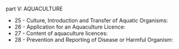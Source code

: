 part V: AQUACULTURE

<ul>
			<li>25 - Culture, Introduction and Transfer of Aquatic Organisms: <ul>
			</ul></li>			<li>26 - Application for an Aquaculture Licence: <ul>
			</ul></li>			<li>27 - Content of aquaculture licences: <ul>
			</ul></li>			<li>28 - Prevention and Reporting of Disease or Harmful Organism: <ul>
			</ul></li></ul>